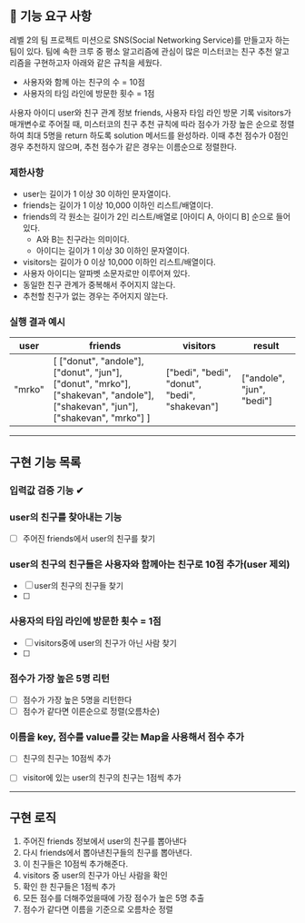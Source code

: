 ## 🚀 기능 요구 사항

레벨 2의 팀 프로젝트 미션으로 SNS(Social Networking Service)를 만들고자 하는 팀이 있다. 팀에 속한 크루 중 평소 알고리즘에 관심이 많은 미스터코는 친구 추천 알고리즘을 구현하고자 아래와 같은 규칙을 세웠다.

- 사용자와 함께 아는 친구의 수 = 10점 
- 사용자의 타임 라인에 방문한 횟수 = 1점

사용자 아이디 user와 친구 관계 정보 friends, 사용자 타임 라인 방문 기록 visitors가 매개변수로 주어질 때, 미스터코의 친구 추천 규칙에 따라 점수가 가장 높은 순으로 정렬하여 최대 5명을 return 하도록 solution 메서드를 완성하라. 이때 추천 점수가 0점인 경우 추천하지 않으며, 추천 점수가 같은 경우는 이름순으로 정렬한다.

### 제한사항

- user는 길이가 1 이상 30 이하인 문자열이다.
- friends는 길이가 1 이상 10,000 이하인 리스트/배열이다.
- friends의 각 원소는 길이가 2인 리스트/배열로 [아이디 A, 아이디 B] 순으로 들어있다.
  - A와 B는 친구라는 의미이다.
  - 아이디는 길이가 1 이상 30 이하인 문자열이다.
- visitors는 길이가 0 이상 10,000 이하인 리스트/배열이다.
- 사용자 아이디는 알파벳 소문자로만 이루어져 있다.
- 동일한 친구 관계가 중복해서 주어지지 않는다.
- 추천할 친구가 없는 경우는 주어지지 않는다.

### 실행 결과 예시

| user | friends | visitors | result |
| --- | --- | --- | --- |
| "mrko" | [ ["donut", "andole"], ["donut", "jun"], ["donut", "mrko"], ["shakevan", "andole"], ["shakevan", "jun"], ["shakevan", "mrko"] ] | ["bedi", "bedi", "donut", "bedi", "shakevan"] | ["andole", "jun", "bedi"] |

---

##  구현 기능 목록

### 입력값 검증 기능 ️✔

### user의 친구를 찾아내는 기능
- [ ] 주어진 friends에서 user의 친구를 찾기
### user의 친구의 친구들은 사용자와 함께아는 친구로 10점 추가(user 제외)
- [ ] user의 친구의 친구들 찾기
- [ ] 

### 사용자의 타임 라인에 방문한 횟수 = 1점
- [ ] visitors중에 user의 친구가 아닌 사람 찾기
- [ ] 
### 점수가 가장 높은 5명 리턴
- [ ] 점수가 가장 높은 5명을 리턴한다
- [ ] 점수가 같다면 이른순으로 정렬(오름차순)
### 이름을 key, 점수를 value를 갖는 Map을 사용해서 점수 추가
- [ ] 친구의 친구는 10점씩 추가
- [ ] visitor에 있는 user의 친구의 친구는 1점씩 추가



---

## 구현 로직

1. 주어진 friends 정보에서 user의 친구를 뽑아낸다
2. 다시 friends에서 뽑아낸친구들의 친구를 뽑아낸다.
3. 이 친구들은 10점씩 추가해준다.
4. visitors 중 user의 친구가 아닌 사람을 확인
5. 확인 한 친구들은 1점씩 추가
6. 모든 점수를 더해주었을때에 가장 점수가 높은 5명 추출
7. 점수가 같다면 이름을 기준으로 오름차순 정렬